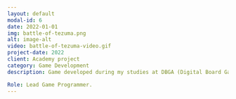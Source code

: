 ```yaml
---
layout: default
modal-id: 6
date: 2022-01-01
img: battle-of-tezuma.png
alt: image-alt
video: battle-of-tezuma-video.gif
project-date: 2022
client: Academy project
category: Game Development
description: Game developed during my studies at DBGA (Digital Board Game Academy). It's an RTS game with auto-battler elements. The players will build their deck with their favourite units to battle for the control of the City of Tezuma in short 1v1 battles. The main objective of the game is to defeat the opponent by building an unstoppable formation with the best units and claim victory for yourself. Counterplay and strategic thinking will be greatly rewarded.

Role: Lead Game Programmer.
---
```

